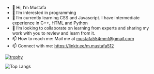 - 👋 Hi, I’m Mustafa
- 👀 I’m interested in programming
- 🌱 I’m currently learning CSS and Javascript. I have intermediate experience in C++, HTML and Python
- 💞️ I’m looking to collaborate on learning from experts and sharing my work with you to review and learn from it.
- 📫 How to reach me: Mail me at mustafa554mmf@gmail.com
- 📫 Connect with me: https://linktr.ee/m.mustafa512

<!---
mmustafa512/mmustafa512 is a ✨ special ✨ repository because its `README.md` (this file) appears on your GitHub profile.
You can click the Preview link to take a look at your changes.
--->
[![trophy](https://github-profile-trophy.vercel.app/?username=ryo-ma&theme=flat)](https://github.com/m-mustafa512/github-profile-trophy)

![Top Langs](https://github-readme-stats.vercel.app/api/top-langs/?username=m-mustafa512&layout=compact)

